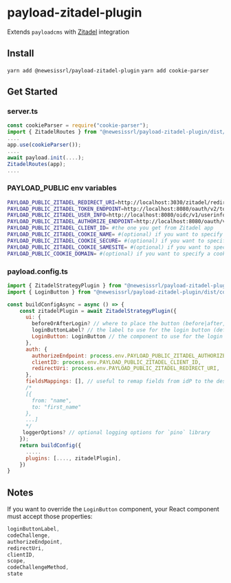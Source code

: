 # payload-zitadel-plugin

Extends `payloadcms` with [Zitadel](https://www.zitadel.com) integration

## Install

`yarn add @newesissrl/payload-zitadel-plugin`
`yarn add cookie-parser`

## Get Started



### server.ts
```js
const cookieParser = require("cookie-parser");
import { ZitadelRoutes } from "@newesissrl/payload-zitadel-plugin/dist/routes";
....
app.use(cookieParser());
....
await payload.init(....);
ZitadelRoutes(app);
....
```

### PAYLOAD_PUBLIC env variables

```sh
PAYLOAD_PUBLIC_ZITADEL_REDIRECT_URI=http://localhost:3030/zitadel/redirect
PAYLOAD_PUBLIC_ZITADEL_TOKEN_ENDPOINT=http://localhost:8080/oauth/v2/token
PAYLOAD_PUBLIC_ZITADEL_USER_INFO=http://localhost:8080/oidc/v1/userinfo
PAYLOAD_PUBLIC_ZITADEL_AUTHORIZE_ENDPOINT=http://localhost:8080/oauth/v2/authorize
PAYLOAD_PUBLIC_ZITADEL_CLIENT_ID= #the one you get from Zitadel app
PAYLOAD_PUBLIC_ZITADEL_COOKIE_NAME= #(optional) if you want to specify a different cookie name
PAYLOAD_PUBLIC_ZITADEL_COOKIE_SECURE= #(optional) if you want to specify a secure cookie (default = false)
PAYLOAD_PUBLIC_ZITADEL_COOKIE_SAMESITE= #(optional) if you want to specify a different sameSite option for cookie. default = "lax"
PAYLOAD_PUBLIC_COOKIE_DOMAIN= #(optional) if you want to specify a cookie domain
```

### payload.config.ts

```js
import { ZitadelStrategyPlugin } from "@newesissrl/payload-zitadel-plugin/dist/plugins";
import { LoginButton } from "@newesissrl/payload-zitadel-plugin/dist/components/LoginButton";

const buildConfigAsync = async () => {
    const zitadelPlugin = await ZitadelStrategyPlugin({
      ui: {
        beforeOrAfterLogin? // where to place the button (before|after, default = "after")
        loginButtonLabel? // the label to use for the login button (default = "login-with-zitadel")
        LoginButton: LoginButton // the component to use for the login button
      },
      auth: {
        authorizeEndpoint: process.env.PAYLOAD_PUBLIC_ZITADEL_AUTHORIZE_ENDPOINT,
        clientID: process.env.PAYLOAD_PUBLIC_ZITADEL_CLIENT_ID,
        redirectUri: process.env.PAYLOAD_PUBLIC_ZITADEL_REDIRECT_URI,
      },
      fieldsMappings: [], // useful to remap fields from idP to the desired `required` fields
      /*
      [{
        from: "name",
        to: "first_name"
      },
      ...]
      */
     loggerOptions? // optional logging options for `pino` library
    });
    return buildConfig({
      .....
      plugins: [...., zitadelPlugin],
    })
}
```

## Notes

If you want to override the `LoginButton` component, your React component must accept those properties:

```js
loginButtonLabel,
codeChallenge,
authorizeEndpoint,
redirectUri,
clientID,
scope,
codeChallengeMethod,
state
```
